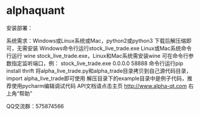 # alphaquant

安装部署：

系统需求：Windows或Linux系统或Mac，python2或python3
下载后解压缩即可，无需安装
Windows命令行运行stock_live_trade.exe
Linux或Mac系统命令行运行 wine stock_live_trade.exe，Linux和Mac系统需安装wine
可在命令行参数指定监听端口，例： stock_live_trade.exe 0.0.0.0 58888
命令行运行pip install thrift
将alpha_live_trade.py和alpha_trade目录拷贝到自己源代码目录，import alpha_live_trade即可使用
解压目录下的example目录中是例子代码，推荐使用pycharm编辑调试代码
API文档请点击主页 http://www.alpha-qt.com 右上角“帮助”
 

QQ交流群：575874566